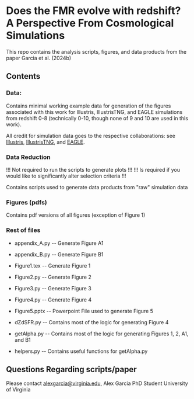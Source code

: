 # Does the FMR evolve with redshift? A Perspective From Cosmological Simulations

This repo contains the analysis scripts, figures, and data products from the paper Garcia et al. (2024b)

## Contents

### Data:

Contains minimal working example data for generation of the figures associated with this work for Illustris, IllustrisTNG, and EAGLE simulations from redshift 0-8 (technically 0-10, though none of 9 and 10 are used in this work).

All credit for simulation data goes to the respective collaborations: see [Illustris](https://www.illustris-project.org/), [IllustrisTNG](https://www.tng-project.org/), and [EAGLE](https://icc.dur.ac.uk/Eagle/).

### Data Reduction

!!! Not required to run the scripts to generate plots !!!
!!! Is required if you would like to significantly alter selection criteria !!!

Contains scripts used to generate data products from "raw" simulation data 

### Figures (pdfs)

Contains pdf versions of all figures (exception of Figure 1)

### Rest of files

- appendix_A.py -- Generate Figure A1
- appendix_B.py -- Generate Figure B1
- Figure1.tex -- Generate Figure 1
- Figure2.py -- Generate Figure 2
- Figure3.py -- Generate Figure 3
- Figure4.py -- Generate Figure 4
- Figure5.pptx -- Powerpoint File used to generate Figure 5

- dZdSFR.py -- Contains most of the logic for generating Figure 4
- getAlpha.py -- Contains most of the logic for generating Figures 1, 2, A1, and B1
- helpers.py -- Contains useful functions for getAlpha.py

## Questions Regarding scripts/paper

Please contact [alexgarcia@virginia.edu](mailto:alexgarcia@virginia.edu), Alex Garcia PhD Student University of Virginia
